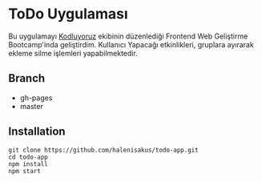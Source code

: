 # ToDo Uygulaması
Bu uygulamayı [Kodluyoruz](https://kodluyoruz.org) ekibinin düzenlediği Frontend Web Geliştirme Bootcamp'inda geliştirdim. Kullanıcı Yapacağı etkinlikleri, gruplara ayırarak ekleme silme işlemleri yapabilmektedir.

## Branch

 * gh-pages
 * master

## Installation
```
git clone https://github.com/halenisakus/todo-app.git
cd todo-app
npm install
npm start

```
